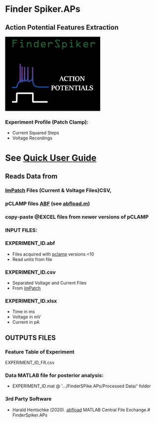 # Finder Spiker.APs 

## Action Potential Features Extraction
![Logo](/Figures/Logo_FinderSpiker---APs.png)

### Experiment Profile (Patch Clamp):
* Current Squared Steps 
* Voltage Recordings

# See [**Quick User Guide**](http://htmlpreview.github.io/?https://github.com/vladscript/FinderSpiker.APs/blob/master/html/User_Guide.html)

## Reads Data from
### [ImPatch](http://impatch.ifc.unam.mx/) Files (Current & Voltage Files)CSV, 
### pCLAMP files [ABF](https://mdc.custhelp.com/app/answers/detail/a_id/16506/~/pclamp%3A-versions-of-the-abf-file-format-are-associated-with-which-software) (see [abfload.m](https://github.com/fcollman/abfload))
### copy-paste @EXCEL files from newer versions of pCLAMP

### INPUT FILES:

### EXPERIMENT_ID.abf
* Files acquired with [pclamp](https://mdc.custhelp.com/app/products/detail/p/95/session/L2F2LzEvdGltZS8xNTg5MDAxNTU0L2dlbi8xNTg5MDAxNTU0L3NpZC9mVXlVYzFMdGhoM1pENE54cVQ4X3d3eDZrdmpMOF9MN29lUDB5dThTUkxLNXZMa0lual8xcUp6emE5aVVWNHFlUU9vaUZQR05KSVJzQmZkYzFyWXklN0VuRmc1WTVpME1ENE9abGxWZ3dxQSU3RXpZaTR1elQwRHFKbV9BJTIxJTIx) versions <10
* Read units from file
### EXPERIMENT_ID.csv
* Separated Voltage and Current Files
* From [ImPatch](http://impatch.ifc.unam.mx/)
### EXPERIMENT_ID.xlsx
* Time      in ms
* Voltage   in mV
* Current   in pA
 
## OUTPUTS FILES

### Feature Table of Experiment
EXPERIMENT_ID_FR.csv

### Data MATLAB file for posterior analysis:
* EXPERIMENT_ID.mat @ '.../FinderSPike.APs/Processed Data/' folder



### 3rd Party Software
- Harald Hentschke (2020). [abfload](https://www.mathworks.com/matlabcentral/fileexchange/6190-abfload) MATLAB Central File Exchange.# FinderSpiker.APs
